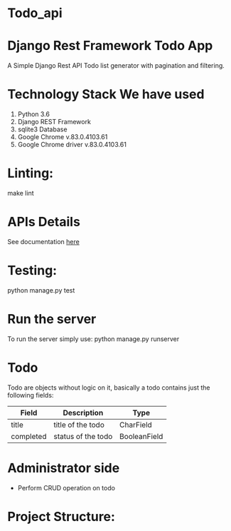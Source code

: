 # Todo_api

# Django Rest Framework Todo App

A Simple Django Rest API Todo list generator with pagination and filtering.

# Technology Stack We have used

1. Python 3.6
2. Django REST Framework
3. sqlite3 Database
4. Google Chrome v.83.0.4103.61    
5. Google Chrome driver v.83.0.4103.61

# Linting:

make lint


# APIs Details

See documentation <a href=" ">here</a>

# Testing:

python manage.py test

# Run the server

To run the server simply use: python manage.py runserver

# Todo

Todo are objects without logic on it, basically a todo contains just the following fields:

|Field|Description|Type| 
|----|-----|-------|
|title|title of the todo|CharField|
|completed|status of the todo|BooleanField|



# Administrator side
   * Perform CRUD operation on todo

# Project Structure:
 
 
